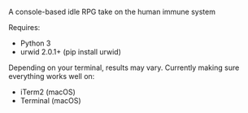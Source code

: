 A console-based idle RPG take on the human immune system

Requires: 
- Python 3
- urwid 2.0.1+ (pip install urwid)

Depending on your terminal, results may vary.
Currently making sure everything works well on:
- iTerm2 (macOS)
- Terminal (macOS)

